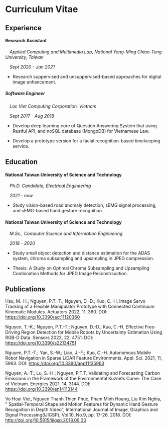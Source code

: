 # Curriculum Vitae


## Experience

#### Research Assistant

&emsp;*Applied Computing and Multimedia Lab, National Yang-Ming Chiao-Tung University, Taiwan*

&emsp;*Sept 2020 - Jan 2021*

* Research suppervised and unsuppervised-based approaches for digital image enhancement.

##### Software Engineer

&emsp;*Lac Viet Computing Corporation, Vietnam*

&emsp;*Sept 2017 - Aug 2018*

* Develop deep learning core of Question Answering System that using Restful API, and noSQL database (MongoDB) for Vietnamese Law.

* Develop a prototype version for a facial recognition-based timekeeping service.

## Education

#### National Taiwan University of Science and Technology

&emsp;*Ph.D. Candidate, Electrical Engineering*

&emsp;*2021 - now*

* Study vision-based road anomaly detection, sEMG signal processing, and sEMG-based hand gesture recognition.

#### National Taiwan University of Science and Technology

&emsp;*M.Sc., Computer Science and Information Engineering*

&emsp;*2018 - 2020*

* Study small object detection and distance estimation for the ADAS system, chroma subsampling and upsampling in JPEG compression.

* Thesis: A Study on Optimal Chroma Subsampling and Upsampling Combination Methods for JPEG Image Reconstrsuction.

## Publications

Hsu, M.-H.; Nguyen, P.T.-T.; Nguyen, D.-D.; Kuo, C.-H. Image Servo Tracking of a Flexible Manipulator Prototype with Connected Continuum Kinematic Modules. Actuators 2022, 11, 360. DOI: https://doi.org/10.3390/act11120360


Nguyen, T.-K.; Nguyen, P.T.-T.; Nguyen, D.-D.; Kuo, C.-H. Effective Free-Driving Region Detection for Mobile Robots by Uncertainty Estimation Using RGB-D Data. Sensors 2022, 22, 4751. DOI: https://doi.org/10.3390/s22134751


Nguyen, P.T.-T.; Yan, S.-W.; Liao, J.-F.; Kuo, C.-H. Autonomous Mobile Robot Navigation in Sparse LiDAR Feature Environments. Appl. Sci. 2021, 11, 5963. DOI: https://doi.org/10.3390/app11135963


Nguyen, A.-T.; Lu, S.-H.; Nguyen, P.T.T. Validating and Forecasting Carbon Emissions in the Framework of the Environmental Kuznets Curve: The Case of Vietnam. Energies 2021, 14, 3144. DOI: https://doi.org/10.3390/en14113144


Vo Hoai Viet, Nguyen Thanh Thien Phuc, Pham Minh Hoang, Liu Kim Nghia, " Spatial-Temporal Shape and Motion Features for Dynamic Hand Gesture Recognition in Depth Video", International Journal of Image, Graphics and Signal Processing(IJIGSP), Vol.10, No.9, pp. 17-26, 2018. DOI: http://doi.org/10.5815/ijigsp.2018.09.03
